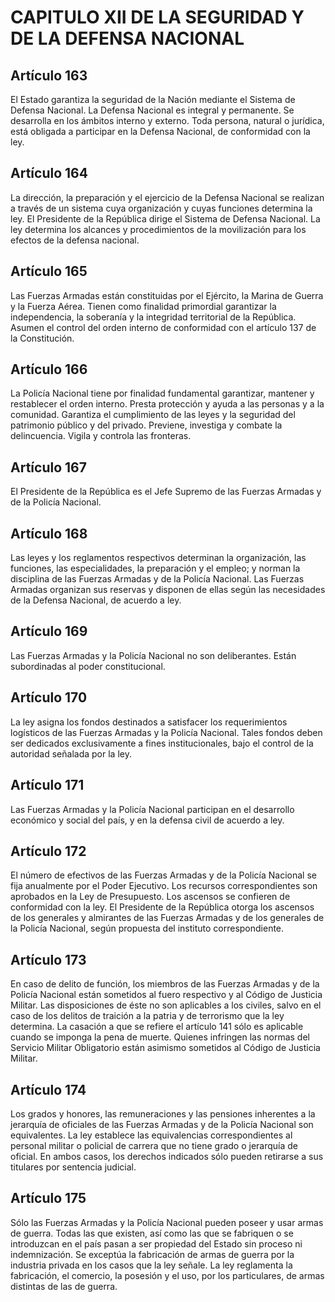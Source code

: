 # CAPITULO XII DE LA SEGURIDAD Y DE LA DEFENSA NACIONAL
## Artículo 163
El Estado garantiza la seguridad de la Nación mediante el Sistema de Defensa Nacional. 
La Defensa Nacional es integral y permanente. 
Se desarrolla en los ámbitos interno y externo. 
Toda persona, natural o jurídica, está obligada a participar en la Defensa Nacional, de conformidad con la ley. 


## Artículo 164
La dirección, la preparación y el ejercicio de la Defensa Nacional se realizan a través de un sistema cuya organización y cuyas funciones determina la ley. 
El Presidente de la República dirige el Sistema de Defensa Nacional. 
La ley determina los alcances y procedimientos de la movilización para los efectos de la defensa nacional. 


## Artículo 165
Las Fuerzas Armadas están constituidas por el Ejército, la Marina de Guerra y la Fuerza Aérea. 
Tienen como finalidad primordial garantizar la independencia, la soberanía y la integridad territorial de la República. 
Asumen el control del orden interno de conformidad con el artículo 137 de la Constitución. 


## Artículo 166
La Policía Nacional tiene por finalidad fundamental garantizar, mantener y restablecer el orden interno. 
Presta protección y ayuda a las personas y a la comunidad. 
Garantiza el cumplimiento de las leyes y la seguridad del patrimonio público y del privado. 
Previene, investiga y combate la delincuencia. 
Vigila y controla las fronteras. 


## Artículo 167
El Presidente de la República es el Jefe Supremo de las Fuerzas Armadas y de la Policía Nacional. 


## Artículo 168
Las leyes y los reglamentos respectivos determinan la organización, las funciones, las especialidades, la preparación y el empleo; y norman la disciplina de las Fuerzas Armadas y de la Policía Nacional. 
Las Fuerzas Armadas organizan sus reservas y disponen de ellas según las necesidades de la Defensa Nacional, de acuerdo a ley. 


## Artículo 169
Las Fuerzas Armadas y la Policía Nacional no son deliberantes. 
Están subordinadas al poder constitucional. 


## Artículo 170
La ley asigna los fondos destinados a satisfacer los requerimientos logísticos de las Fuerzas Armadas y la Policía Nacional. 
Tales fondos deben ser dedicados exclusivamente a fines institucionales, bajo el control de la autoridad señalada por la ley. 


## Artículo 171
Las Fuerzas Armadas y la Policía Nacional participan en el desarrollo económico y social del país, y en la defensa civil de acuerdo a ley. 


## Artículo 172
El número de efectivos de las Fuerzas Armadas y de la Policía Nacional se fija anualmente por el Poder Ejecutivo. 
Los recursos correspondientes son aprobados en la Ley de Presupuesto. 
Los ascensos se confieren de conformidad con la ley. 
El Presidente de la República otorga los ascensos de los generales y almirantes de las Fuerzas Armadas y de los generales de la Policía Nacional, según propuesta del instituto correspondiente. 


## Artículo 173
En caso de delito de función, los miembros de las Fuerzas Armadas y de la Policía Nacional están sometidos al fuero respectivo y al Código de Justicia Militar. 
Las disposiciones de éste no son aplicables a los civiles, salvo en el caso de los delitos de traición a la patria y de terrorismo que la ley determina. 
La casación a que se refiere el artículo 141 sólo es aplicable cuando se imponga la pena de muerte. 
Quienes infringen las normas del Servicio Militar Obligatorio están asimismo sometidos al Código de Justicia Militar. 


## Artículo 174
Los grados y honores, las remuneraciones y las pensiones inherentes a la jerarquía de oficiales de las Fuerzas Armadas y de la Policía Nacional son equivalentes. 
La ley establece las equivalencias correspondientes al personal militar o policial de carrera que no tiene grado o jerarquía de oficial. 
En ambos casos, los derechos indicados sólo pueden retirarse a sus titulares por sentencia judicial. 


## Artículo 175
Sólo las Fuerzas Armadas y la Policía Nacional pueden poseer y usar armas de guerra. 
Todas las que existen, así como las que se fabriquen o se introduzcan en el país pasan a ser propiedad del Estado sin proceso ni indemnización. 
Se exceptúa la fabricación de armas de guerra por la industria privada en los casos que la ley señale. 
La ley reglamenta la fabricación, el comercio, la posesión y el uso, por los particulares, de armas distintas de las de guerra.  

